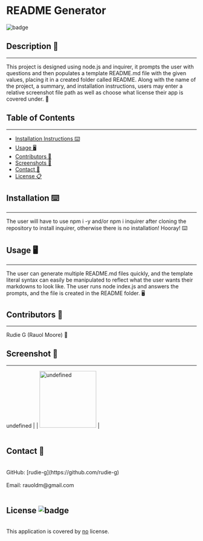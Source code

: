 # README Generator
![badge](https://img.shields.io/badge/license-Open-blue)<br />


## Description 📝 
---
This project is designed using node.js and inquirer, it prompts the user with questions and then populates a template README.md file with the given values, placing it in a created folder called README. Along with the name of the project, a summary, and installation instructions, users may enter a relative screenshot file path as well as choose what license their app is covered under. 📝


## Table of Contents 
--- 
- [Installation Instructions ⌨️](#installation-)
- [Usage 🖥️](#usage-️)
- [Contributors 📜](#contributors-)
- [Screenshots 📸](#screenshots-)
- [Contact 📠](#contact-)
- [License 📋](#license-️)

## Installation ⌨️ 
---
The user will have to use npm i -y and/or npm i inquirer after cloning the repository to install inquirer, otherwise there is no installation! Hooray! ⌨️
  
## Usage 🖥️ 
---
The user can generate multiple README.md files quickly, and the template literal syntax can easily be manipulated to reflect what the user wants their markdowns to look like. The user runs node index.js and answers the prompts, and the file is created in the README folder. 🖥️
  
## Contributors 📜 
---
Rudie G (Rauol Moore) 📜
  
## Screenshot 📸 
---
undefined                              | 
  | <img alt="undefined" src="undefined" width="150" height="150"> |
  <br />
  <br />

## Contact 📠 
<br />
GitHub: [rudie-g](https://github.com/rudie-g)
<br />
<br />
Email: rauoldm@gmail.com
<br />
<br />

## License ![badge](https://img.shields.io/badge/license-Open-blue)
<br />
This application is covered by <a href=""> no</a> license.
